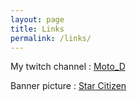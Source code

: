 ```yaml
---
layout: page
title: Links
permalink: /links/
---
```



My twitch channel : [Moto_D](http://www.twitch.tv/moto_d)

Banner picture : [Star Citizen](https://robertsspaceindustries.com)
